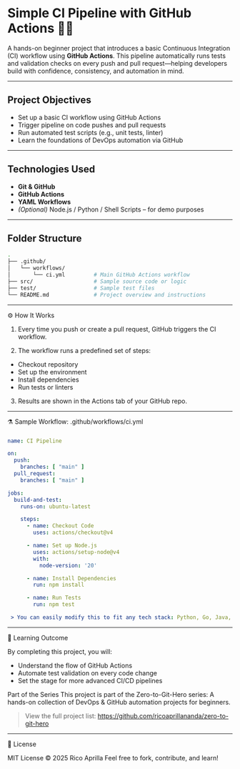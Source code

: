 # Simple CI Pipeline with GitHub Actions 🐜🍃

A hands-on beginner project that introduces a basic Continuous Integration (CI) workflow using **GitHub Actions**. This pipeline automatically runs tests and validation checks on every push and pull request—helping developers build with confidence, consistency, and automation in mind.

---

## Project Objectives

- Set up a basic CI workflow using GitHub Actions
- Trigger pipeline on code pushes and pull requests
- Run automated test scripts (e.g., unit tests, linter)
- Learn the foundations of DevOps automation via GitHub

---

## Technologies Used

- **Git & GitHub**
- **GitHub Actions**
- **YAML Workflows**
- *(Optional)* Node.js / Python / Shell Scripts – for demo purposes

---

## Folder Structure

```bash
.
├── .github/
│   └── workflows/
│       └── ci.yml         # Main GitHub Actions workflow
├── src/                   # Sample source code or logic
├── test/                  # Sample test files
└── README.md              # Project overview and instructions

```

---

⚙️ How It Works

1. Every time you push or create a pull request, GitHub triggers the CI workflow.

2. The workflow runs a predefined set of steps:
- Checkout repository
- Set up the environment
- Install dependencies
- Run tests or linters

3. Results are shown in the Actions tab of your GitHub repo.

---

⚗️ Sample Workflow: .github/workflows/ci.yml

```yaml

name: CI Pipeline

on:
  push:
    branches: [ "main" ]
  pull_request:
    branches: [ "main" ]

jobs:
  build-and-test:
    runs-on: ubuntu-latest

    steps:
      - name: Checkout Code
        uses: actions/checkout@v4

      - name: Set up Node.js
        uses: actions/setup-node@v4
        with:
          node-version: '20'

      - name: Install Dependencies
        run: npm install

      - name: Run Tests
        run: npm test

 > You can easily modify this to fit any tech stack: Python, Go, Java, etc.

```

---

🐜 Learning Outcome

By completing this project, you will:
- Understand the flow of GitHub Actions
- Automate test validation on every code change
- Set the stage for more advanced CI/CD pipelines

Part of the Series
This project is part of the Zero-to-Git-Hero series:
A hands-on collection of DevOps & GitHub automation projects for beginners.

> View the full project list: https://github.com/ricoaprillananda/zero-to-git-hero

---

🧾  License

MIT License © 2025 Rico Aprilla
Feel free to fork, contribute, and learn! 







